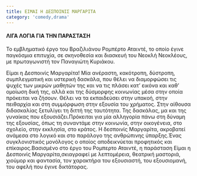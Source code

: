 ```yaml
---
title: ΕΙΜΑΙ Η ΔΕΣΠΟΙΝΙΣ ΜΑΡΓΑΡΙΤΑ
category: 'comedy,drama'
---
```


#### ΛΙΓΑ ΛΟΓΙΑ ΓΙΑ ΤΗΝ ΠΑΡΑΣΤΑΣΗ

Το εμβληματικό	έργο του Βραζιλιάνου	Ρομπέρτο	Αταιντέ,	το οποίο έγινε παγκόσμια επιτυχία, σε σκηνοθεσία και διασκευή του Νεοκλή Νεοκλέους, με πρωταγωνιστή	τον Παναγιώτη Κυριάκου.

Είμαι η Δεσποινίς Μαργαρίτα! Μία ανέραστη, κακότροπη, δύστροπη, συμπλεγματική και υστερική δασκάλα, που θέλει να διαμορφώσει τις ψυχές των μικρών μαθητών της και να τις πλάσει κατ’ εικόνα και καθ’ ομοίωση δική της, αλλά και της δύσμορφης κοινωνίας μέσα στην οποία πρόκειται	να ζήσουν.	Θέλει να τα εκπαιδεύσει	στην υπακοή,	στην πειθαρχία και στη συμμόρφωση στην εξουσία του χρήματος. Στην αίθουσα διδασκαλίας ξετυλίγει τη διττή της ταυτότητα. Της δασκάλας, μα και της γυναίκας που εξουσιάζει.Πρόκειται για μία αλληγορία πάνω στη δύναμη της εξουσίας, όπως τη συναντάμε στην κοινωνία,	στην οικογένεια,	στο σχολείο,	στην εκκλησία,	στο κράτος.	Η δεσποινίς Μαργαρίτα, ακροβατεί ανάμεσα στο λογικό και στο παράλογο της ανθρώπινης ύπαρξης.Ένας συγκλονιστικός	μονόλογος	ο οποίος αποδεικνύεται	προφητικός	και επίκαιρος.Βασισμένο στο έργο του Ρομπερτο Αταιντέ, η παράσταση Είμαι η Δεσποινίς Μαργαρίτα,σκιαγραφεί με λεπτομέρεια, θεατρική μαστοριά, χιούμορ και φαντασία, τον χαρακτήρα του εξουσιαστή, του εξουσιομανή, του αφελή που έγινε δικτάτορας.

